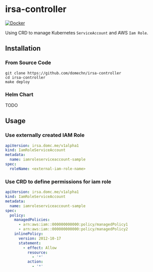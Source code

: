 # irsa-controller

[![Docker](https://github.com/domechn/irsa-controller/actions/workflows/build-and-publish.yaml/badge.svg)](https://github.com/domechn/irsa-controller/actions/workflows/build-and-publish.yaml)

Using CRD to manage Kubernetes `ServiceAccount` and AWS `Iam Role`.

## Installation

### From Source Code

```shell
git clone https://github.com/domechn/irsa-controller
cd irsa-controller
make deploy
```

### Helm Chart

TODO

## Usage

### Use externally created IAM Role

```yaml
apiVersion: irsa.domc.me/v1alpha1
kind: IamRoleServiceAccount
metadata:
  name: iamroleserviceaccount-sample
spec:
  roleName: <external-iam-role-name>
```

### Use CRD to define permissions for iam role

```yaml
apiVersion: irsa.domc.me/v1alpha1
kind: IamRoleServiceAccount
metadata:
  name: iamroleserviceaccount-sample
spec:
  policy:
    managedPolicies:
      - arn:aws:iam::000000000000:policy/managedPolicy1
      - arn:aws:iam::000000000000:policy/managedPolicy2
    inlinePolicy:
      version: 2012-10-17
      statement:
        - effect: Allow
          resource:
            - '*'
          action:
            - '*'
```
